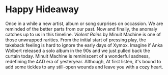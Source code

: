 # Happy Hideaway 

Once in a while a new artist, album or song surprises on occassion. We are reminded of the better parts from our past. Now and finally, the anomaly catches up to us in this timeline. _Violent Rains_ by Minuit Machine is one of those unwrapped rarities. From the initial start of pressing play, the takeback feeling is hard to ignore the early days of Xymox. Imagine if Anka Wolbert released a solo album in the 90s and we just pulled back the curtain today. Minuit Machine is reminiscent of a wonderful sadness, redefining the 4AD era of yesteryear. Although, At first listen, it's bound to add some tickles to any still-open wounds and leave you with a cozy heart.